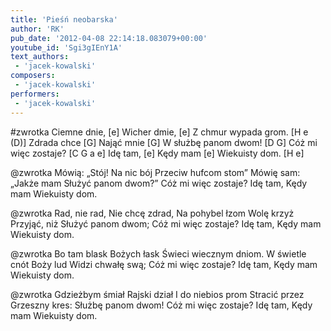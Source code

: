 ```yaml
---
title: 'Pieśń neobarska'
author: 'RK'
pub_date: '2012-04-08 22:14:18.083079+00:00'
youtube_id: 'Sgi3gIEnY1A'
text_authors:
 - 'jacek-kowalski'
composers:
 - 'jacek-kowalski'
performers:
 - 'jacek-kowalski'
---
```


#zwrotka
Ciemne dnie,			[e]
Wicher dmie,			[e]
Z chmur wypada grom.	[H e (D)]
Zdrada chce			[G]
Nająć mnie			[G]
W służbę panom dwom!	[D G]
Cóż mi więc zostaje?		[C G a e]
Idę tam,			[e]
Kędy mam			[e]
Wiekuisty dom.		[H e]

@zwrotka
Mówią: „Stój!
Na nic bój
Przeciw hufcom stom”
Mówię sam:
„Jakże mam
Służyć panom dwom?”
Cóż mi więc zostaje?
Idę tam,
Kędy mam
Wiekuisty dom.

@zwrotka
Rad, nie rad,
Nie chcę zdrad,
Na pohybel łzom
Wolę krzyż
Przyjąć, niż
Służyć panom dwom;
Cóż mi więc zostaje?
Idę tam,
Kędy mam
Wiekuisty dom.

@zwrotka
Bo tam blask
Bożych łask
Świeci wiecznym dniom.
W świetle cnót
Boży lud
Widzi chwałę swą;
Cóż mi więc zostaje?
Idę tam,
Kędy mam
Wiekuisty dom.

@zwrotka
Gdzieżbym śmiał
Rajski dział
I do niebios prom
Stracić przez
Grzeszny kres:
Służbę panom dwom!
Cóż mi więc zostaje?
Idę tam,
Kędy mam
Wiekuisty dom.